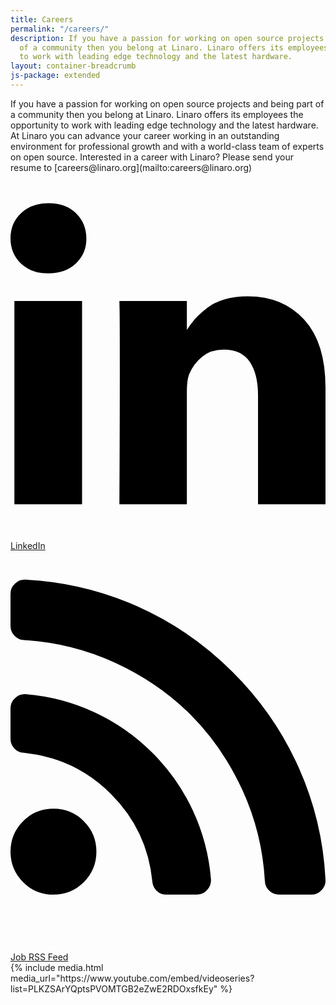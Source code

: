 ```yaml
---
title: Careers
permalink: "/careers/"
description: If you have a passion for working on open source projects and being part
  of a community then you belong at Linaro. Linaro offers its employees the opportunity
  to work with leading edge technology and the latest hardware.
layout: container-breadcrumb
js-package: extended
---
```


<div class="col-md-6" markdown="1">
If you have a passion for working on open source projects and being part of a community then you belong at Linaro. Linaro offers its employees the opportunity to work with leading edge technology and the latest hardware. At Linaro you can advance your career working in an outstanding environment for professional growth and with a world-class team of experts on open source. Interested in a career with Linaro? Please send your resume to [careers@linaro.org](mailto:careers@linaro.org)

<div class="col-sm-6">
    <a href="https://www.linkedin.com/company/{{site.data.company.linkedin_username}}/">
        <div class="linaro-svg-icon">
            <svg class="mk-svg-icon" data-name="mk-icon-linkedin" data-cacheid="icon-59a7eddc80ff0" xmlns="http://www.w3.org/2000/svg" viewBox="0 0 1536 1792"><path d="M349 625v991h-330v-991h330zm21-306q1 73-50.5 122t-135.5 49h-2q-82 0-132-49t-50-122q0-74 51.5-122.5t134.5-48.5 133 48.5 51 122.5zm1166 729v568h-329v-530q0-105-40.5-164.5t-126.5-59.5q-63 0-105.5 34.5t-63.5 85.5q-11 30-11 81v553h-329q2-399 2-647t-1-296l-1-48h329v144h-2q20-32 41-56t56.5-52 87-43.5 114.5-15.5q171 0 275 113.5t104 332.5z"></path></svg>
        </div>
        <div class="linaro-svg-icon-caption">
            LinkedIn
        </div>
    </a>
</div>
<div class="col-sm-6">
    <a href="https://linaro.recruiterbox.com/jobfeeds/Linaro">
        <div class="linaro-svg-icon">
            <svg class="mk-svg-icon" data-name="mk-icon-rss" data-cacheid="icon-59a7eddc82085" xmlns="http://www.w3.org/2000/svg" viewBox="0 0 1408 1792"><path d="M384 1344q0 80-56 136t-136 56-136-56-56-136 56-136 136-56 136 56 56 136zm512 123q2 28-17 48-18 21-47 21h-135q-25 0-43-16.5t-20-41.5q-22-229-184.5-391.5t-391.5-184.5q-25-2-41.5-20t-16.5-43v-135q0-29 21-47 17-17 43-17h5q160 13 306 80.5t259 181.5q114 113 181.5 259t80.5 306zm512 2q2 27-18 47-18 20-46 20h-143q-26 0-44.5-17.5t-19.5-42.5q-12-215-101-408.5t-231.5-336-336-231.5-408.5-102q-25-1-42.5-19.5t-17.5-43.5v-143q0-28 20-46 18-18 44-18h3q262 13 501.5 120t425.5 294q187 186 294 425.5t120 501.5z"></path></svg>
        </div>
        <div class="linaro-svg-icon-caption">
            Job RSS Feed
        </div>
    </a>
</div>
</div>
<div class="col-md-6">
{% include media.html media_url="https://www.youtube.com/embed/videoseries?list=PLKZSArYQptsPVOMTGB2eZwE2RDOxsfkEy" %}
</div>
<div class="col-md-12">

<script type="text/javascript" id="rbox-loader-script">
_rbox = { host_protocol:document.location.protocol, ready:function(cb){this.onready=cb;} }; 
(function(d, e) {
    var s, t, i, src=['/static/client-src-served/widget/8477/rbox_api.js', '/static/client-src-served/widget/8477/rbox_impl.js'];
    t = d.getElementsByTagName(e); t=t[t.length - 1];
    for(i=0; i<src.length; i++) {
        s = d.createElement(e); s.src = _rbox.host_protocol + '//w.recruiterbox.com' + src[i];
        t.parentNode.insertBefore(s, t.nextSibling);
    }})(document, 'script');
</script>

</div>


